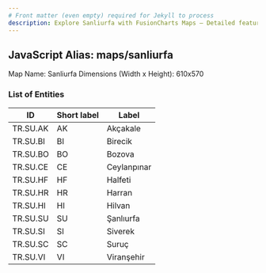 ```yaml
---
# Front matter (even empty) required for Jekyll to process
description: Explore Sanliurfa with FusionCharts Maps – Detailed features for seamless integration. Try now & enhance your data visualization today! 
---
```


## JavaScript Alias: maps/sanliurfa

Map Name: Sanliurfa
Dimensions (Width x Height): 610x570





### List of Entities

ID | Short label | Label
---|---|---|
TR.SU.AK | AK | Akçakale
TR.SU.BI | BI | Birecik
TR.SU.BO | BO | Bozova
TR.SU.CE | CE | Ceylanpınar		
TR.SU.HF | HF | Halfeti
TR.SU.HR | HR | Harran
TR.SU.HI | HI | Hilvan
TR.SU.SU | SU | Şanlıurfa		
TR.SU.SI | SI | Siverek
TR.SU.SC | SC | Suruç
TR.SU.VI | VI | Viranşehir
